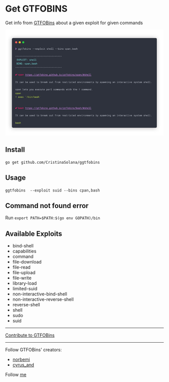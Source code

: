 # Get GTFOBINS
Get info from [GTFOBins](https://gtfobins.github.io/) about a given exploit for given commands

![Image of GGTFOBINS](ggtfobins-screenshot.jpg)

## Install
`go get github.com/CristinaSolana/ggtfobins`

## Usage
`ggtfobins  --exploit suid --bins cpan,bash`

## Command not found error
Run `export PATH=$PATH:$(go env GOPATH)/bin`

## Available Exploits
- bind-shell
- capabilities
- command
- file-download
- file-read
- file-upload
- file-write
- library-load
- limited-suid
- non-interactive-bind-shell
- non-interactive-reverse-shell
- reverse-shell
- shell
- sudo
- suid

---

[Contribute to GTFOBins](https://gtfobins.github.io/contribute/)

---

Follow GTFOBins' creators:
- [norbemi](https://twitter.com/norbemi)
- [cyrus_and](https://twitter.com/cyrus_and)

Follow [me](https://twitter.com/nightshiftc)
